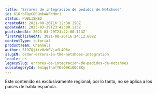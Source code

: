 ```yaml
---
title: 'Errores de integración de pedidos de Netshoes'
id: 616rbFQyCGEQnkAWFKMmr1
status: PUBLISHED
createdAt: 2021-08-26T16:12:38.158Z
updatedAt: 2023-03-29T23:42:00.113Z
publishedAt: 2023-03-29T23:42:00.113Z
firstPublishedAt: 2021-08-26T16:24:12.608Z
contentType: tutorial
productTeam: Channels
author: 5l9ZQjiivHzkEVjafL4O6v
slugEN: order-errors-in-the-netshoes-integration
locale: es
legacySlug: errores-de-integracion-de-pedidos-de-netshoes
subcategoryId: 5m1qqfnmfYKsO0KiOQC8Ky
---
```


<div class="alert alert-warning" role="alert">Este contenido es exclusivamente regional; 
por lo tanto, no se aplica a los países de habla española.</div>
